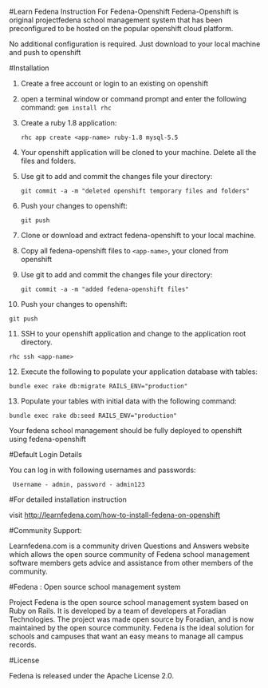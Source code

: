 
#Learn Fedena Instruction For Fedena-Openshift
Fedena-Openshift is original projectfedena school management system that has been preconfigured to be hosted on the popular openshift cloud platform.

No additional configuration is required. Just download to your local machine and push to openshift

#Installation 
1) Create a free account or login to an existing on openshift

2) open a terminal window or command prompt and enter the following command:
   `gem install rhc`

3) Create a ruby 1.8 application:

   `rhc app create <app-name> ruby-1.8 mysql-5.5`
 
4) Your openshift application will be cloned to your machine. Delete all the files and folders.

5) Use git to add and commit the changes file your directory:

   `git commit -a -m "deleted openshift temporary files and folders"`

6) Push your changes to openshift:

   `git push`

7) Clone or download and extract fedena-openshift to your local machine.

8) Copy all fedena-openshift files to `<app-name>`, your cloned from openshift

9) Use git to add and commit the changes file your directory:

   `git commit -a -m "added fedena-openshift files"`

10) Push your changes to openshift:

`git push`

11) SSH to your openshift application and change to the application root directory.

   `rhc ssh <app-name>`

12) Execute the following to populate your application database with tables:

   `bundle exec rake db:migrate RAILS_ENV="production"`

13) Populate your tables with initial data with the following command:

   `bundle exec rake db:seed RAILS_ENV="production"`

Your fedena school management should be fully deployed to openshift using fedena-openshift

#Default Login Details

 You can log in with following usernames and passwords:

  ` Username - admin, password - admin123`
    

#For detailed installation instruction

visit  http://learnfedena.com/how-to-install-fedena-on-openshift 

#Community Support:

Learnfedena.com is a community driven Questions and Answers website which allows the open source community of Fedena school management software members gets advice and assistance from other members of the community.

#Fedena : Open source school management system

Project Fedena is the open source school management system based on Ruby on Rails. It is developed by a team of developers at Foradian Technologies. The project was made open source by Foradian, and is now maintained by the open source community. Fedena is the ideal solution for schools and campuses that want an easy means to manage all campus records.


#License

Fedena is released under the Apache License 2.0.

